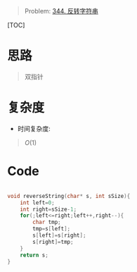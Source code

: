> Problem: [344. 反转字符串](https://leetcode.cn/problems/reverse-string/description/)

[TOC]

# 思路
> 双指针

# 复杂度
- 时间复杂度: 
>  $O(1)$

# Code
```C []

void reverseString(char* s, int sSize){
    int left=0;
    int right=sSize-1;
    for(;left<=right;left++,right--){
        char tmp;
        tmp=s[left];
        s[left]=s[right];
        s[right]=tmp;
    }
    return s;
}
```
